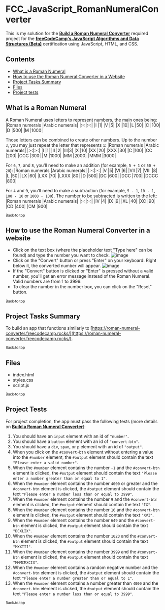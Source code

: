 # FCC_JavaScript_RomanNumeralConverter
This is my solution for the [**Build a Roman Numeral Converter**](https://www.freecodecamp.org/learn/javascript-algorithms-and-data-structures-v8/build-a-roman-numeral-converter-project/build-a-roman-numeral-converter)
required project for the [**freeCodeCamp's JavaScript Algorithms and Data Structures (Beta)**](https://www.freecodecamp.org/learn/javascript-algorithms-and-data-structures-v8/) certification using JavaScript, HTML, and CSS. <br />

## Contents
- [What is a Roman Numeral](#what-is-a-roman-numeral)
- [How to use the Roman Numeral Converter in a Website](#how-to-use-the-roman-numeral-converter-in-a-website)
- [Project Tasks Summary](#project-tasks-summary)
- [Files](#files)
- [Project tests](#project-tests)

## What is a Roman Numeral
A Roman Numeral uses letters to represent numbers, the main ones being:
|Roman numerals	|Arabic numerals|
|:-:|:-:|
|I	|1|
|V	|5|
|X	|10|
|L	|50|
|C	|100|
|D	|500|
|M	|1000|

Those letters can be combined to create other numbers. Up to the number `3`, you may just repeat the letter that represents `1`:
|Roman numerals	|Arabic numerals|
|:-:|:-:|
|I	|1|
|II	|2|
|III|3|
|X	|10|
|XX	|20|
|XXX	|30|
|C	|100|
|CC	|200|
|CCC	|300|
|M	|1000|
|MM	|2000|
|MMM	|3000|

For `6`, `7`, and `8`, you'll need to make an addition (for example, `5 + 1` or `50 + 20`):
|Roman numerals	|Arabic numerals|
|:-:|:-:|
|V	|5|
|VI	|6|
|VII	|7|
|VIII	|8|
|L	|50|
|LX	|60|
|LXX	|70|
|LXXX	|80|
|D	|500|
|DC	|600|
|DCC	|700|
|DCCC	|800|

For `4` and `9`, you'll need to make a subtraction (for example, `5 - 1`, `10 - 1`, `100 - 10` or `1000 - 100`). The number to be subtracted is written to the left:
|Roman numerals	|Arabic numerals|
|:-:|:-:|
|IV	|4|
|IX	|9|
|XL	|40|
|XC	|90|
|CD	|400|
|CM	|900|

[<sub>Back to top</sub>](#top)

## How to use the Roman Numeral Converter in a website
- Click on the text box (where the placeholder text "Type here" can be found) and type the number you want to check.
  ![image](https://github.com/user-attachments/assets/505b42fe-fe71-4b78-a9f6-a4d26d7b840d)
- Click on the "Convert" button or press "Enter" on your keyboard. Right below it, the converted number will appear.
  ![image](https://github.com/user-attachments/assets/105d4607-e125-47d1-bcba-db3295cc70a0)
- If the "Convert" button is clicked or "Enter" is pressed without a valid number, you'll get an error message instead of the Roman Numeral. Valid numbers are from 1 to 3999. 
- To clear the number in the number box, you can click on the "Reset" button.

[<sub>Back to top</sub>](#top)

## Project Tasks Summary
To build an app that functions similarly to [https://roman-numeral-converter.freecodecamp.rocks/](https://roman-numeral-converter.freecodecamp.rocks/).

[<sub>Back to top</sub>](#top)

## Files
- index.html
- styles.css
- script.js

[<sub>Back to top</sub>](#top)

## Project Tests
For project completion, the app must pass the following tests (more details on [**Build a Roman Numeral Converter**](https://www.freecodecamp.org/learn/javascript-algorithms-and-data-structures-v8/build-a-roman-numeral-converter-project/build-a-roman-numeral-converter)):
1. You should have an `input` element with an id of `"number"`.
2. You should have a `button` element with an id of `"convert-btn"`.
3. You should have a `div`, `span`, or `p` element with an id of `"output"`.
4. When you click on the `#convert-btn` element without entering a value into the `#number` element, the `#output` element should contain the text `"Please enter a valid number"`.
5. When the `#number` element contains the number `-1` and the `#convert-btn` element is clicked, the `#output` element should contain the text `"Please enter a number greater than or equal to 1"`.
6. When the `#number` element contains the number `4000` or greater and the `#convert-btn` element is clicked, the `#output` element should contain the text `"Please enter a number less than or equal to 3999"`.
7. When the `#number` element contains the number `9` and the `#convert-btn` element is clicked, the `#output` element should contain the text `"IX"`.
8. When the `#number` element contains the number `16` and the `#convert-btn` element is clicked, the `#output` element should contain the text `"XVI"`.
9. When the `#number` element contains the number `649` and the `#convert-btn` element is clicked, the `#output` element should contain the text `"DCXLIX"`.
10. When the `#number` element contains the number `1023` and the `#convert-btn` element is clicked, the `#output` element should contain the text `"MXXIII"`.
11. When the `#number` element contains the number `3999` and the `#convert-btn` element is clicked, the `#output` element should contain the text `"MMMCMXCIX"`.
12. When the `#number` element contains a random negative number and the `#convert-btn` element is clicked, the `#output` element should contain the text `"Please enter a number greater than or equal to 1"`.
13. When the `#number` element contains a number greater than `4000` and the `#convert-btn` element is clicked, the `#output` element should contain the text `"Please enter a number less than or equal to 3999"`.

[<sub>Back to top</sub>](#top)
